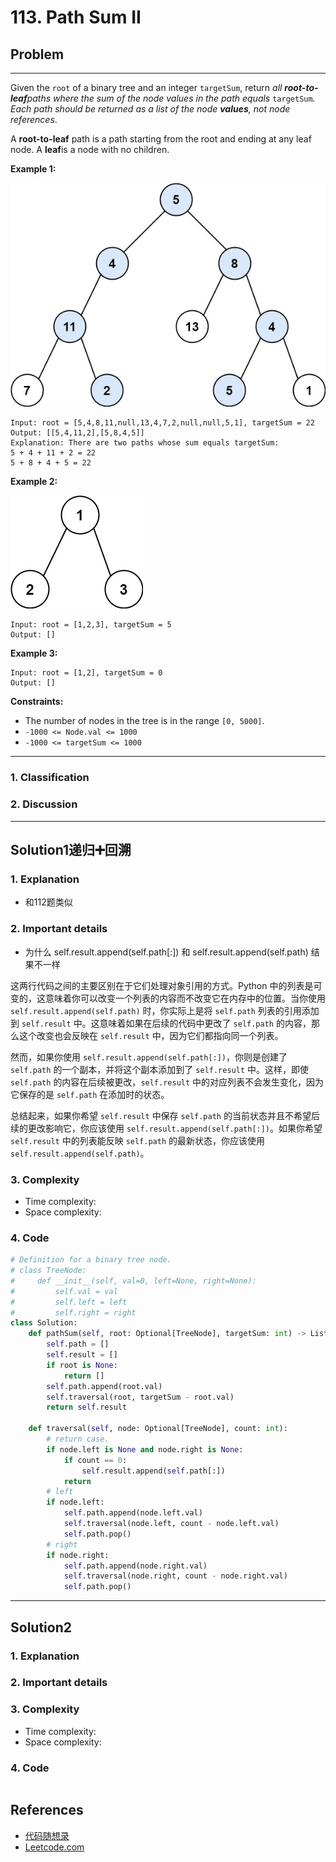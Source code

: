 # 113. Path Sum II

## Problem

*****

Given the `root` of a binary tree and an integer `targetSum`, return *all **root-to-leaf**paths where the sum of the node values in the path equals* `targetSum`*. Each path should be returned as a list of the node **values**, not node references*.

A **root-to-leaf** path is a path starting from the root and ending at any leaf node. A **leaf**is a node with no children.

 

**Example 1:**

![img](./0113%20Path%20Sum%20II.assets/pathsumii1.jpg)

```
Input: root = [5,4,8,11,null,13,4,7,2,null,null,5,1], targetSum = 22
Output: [[5,4,11,2],[5,8,4,5]]
Explanation: There are two paths whose sum equals targetSum:
5 + 4 + 11 + 2 = 22
5 + 8 + 4 + 5 = 22
```

**Example 2:**

![img](./0113%20Path%20Sum%20II.assets/pathsum2-20230725024112514.jpg)

```
Input: root = [1,2,3], targetSum = 5
Output: []
```

**Example 3:**

```
Input: root = [1,2], targetSum = 0
Output: []
```

 

**Constraints:**

- The number of nodes in the tree is in the range `[0, 5000]`.
- `-1000 <= Node.val <= 1000`
- `-1000 <= targetSum <= 1000`

******

### 1. Classification



### 2. Discussion





*******

## Solution1递归➕回溯

### 1. Explanation

- 和112题类似



### 2. Important details

- 为什么 self.result.append(self.path[:]) 和 self.result.append(self.path) 结果不一样

这两行代码之间的主要区别在于它们处理对象引用的方式。Python 中的列表是可变的，这意味着你可以改变一个列表的内容而不改变它在内存中的位置。当你使用 `self.result.append(self.path)` 时，你实际上是将 `self.path` 列表的引用添加到 `self.result` 中。这意味着如果在后续的代码中更改了 `self.path` 的内容，那么这个改变也会反映在 `self.result` 中，因为它们都指向同一个列表。

然而，如果你使用 `self.result.append(self.path[:])`，你则是创建了 `self.path` 的一个副本，并将这个副本添加到了 `self.result` 中。这样，即使 `self.path` 的内容在后续被更改，`self.result` 中的对应列表不会发生变化，因为它保存的是 `self.path` 在添加时的状态。

总结起来，如果你希望 `self.result` 中保存 `self.path` 的当前状态并且不希望后续的更改影响它，你应该使用 `self.result.append(self.path[:])`。如果你希望 `self.result` 中的列表能反映 `self.path` 的最新状态，你应该使用 `self.result.append(self.path)`。

### 3. Complexity

- Time complexity:
- Space complexity:



### 4. Code

```python
# Definition for a binary tree node.
# class TreeNode:
#     def __init__(self, val=0, left=None, right=None):
#         self.val = val
#         self.left = left
#         self.right = right
class Solution:
    def pathSum(self, root: Optional[TreeNode], targetSum: int) -> List[List[int]]:
        self.path = []
        self.result = []
        if root is None:
            return []
        self.path.append(root.val)
        self.traversal(root, targetSum - root.val)
        return self.result

    def traversal(self, node: Optional[TreeNode], count: int):
        # return case.
        if node.left is None and node.right is None:
            if count == 0:
                self.result.append(self.path[:])
            return
        # left
        if node.left:
            self.path.append(node.left.val)
            self.traversal(node.left, count - node.left.val)
            self.path.pop()
        # right
        if node.right:
            self.path.append(node.right.val)
            self.traversal(node.right, count - node.right.val)
            self.path.pop()
```



********

## Solution2

### 1. Explanation





### 2. Important details





### 3. Complexity

- Time complexity:
- Space complexity:



### 4. Code

```python

```

## References

- [代码随想录 ](https://github.com/youngyangyang04/leetcode-master)
- [Leetcode.com](https://leetcode.com/problemset/all/)
